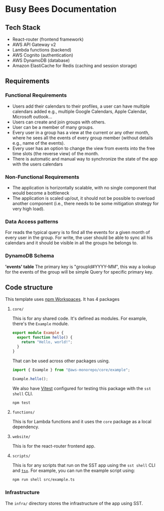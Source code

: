 # Busy Bees Documentation

## Tech Stack

- React-router (frontend framework)
- AWS API Gateway v2
- Lambda functions (backend)
- AWS Cognito (authentication)
- AWS DynamoDB (database)
- Amazon ElastiCache for Redis (caching and session storage)

## Requirements

### Functional Requirements

- Users add their calendars to their profiles, a user can have multiple calendars added e.g., multiple Google Calendars, Apple Calendar, Microsoft outlook...
- Users can create and join groups with others.
- User can be a member of many groups.
- Every user in a group has a view at the current or any other month, where he sees all the events of every group member (without details e.g., name of the events).
- Every user has an option to change the view from events into the free time slots (the reverse view) of the month.
- There is automatic and manual way to synchronize the state of the app with the users calendars

### Non-Functional Requirements

- The application is horizontally scalable, with no single component that would become a bottleneck
- The application is scaled up/out, it should not be possible to overload another component (i.e., there needs to be some mitigation strategy for very high load).

### Data Access patterns

For reads the typical query is to find all the events for a given month of every user in the group.
For write, the user should be able to sync all his calendars and it should be visible in all the groups he belongs to.

### DynamoDB Schema

**'events' table**
The primary key is "groupId#YYYY-MM", this way a lookup for the events of the group will be simple Query for specific primary key.

## Code structure

This template uses [npm Workspaces](https://docs.npmjs.com/cli/v8/using-npm/workspaces). It has 4 packages

1. `core/`

   This is for any shared code. It's defined as modules. For example, there's the `Example` module.

   ```ts
   export module Example {
     export function hello() {
       return "Hello, world!";
     }
   }
   ```

   That can be used across other packages using.

   ```ts
   import { Example } from "@aws-monorepo/core/example";

   Example.hello();
   ```

   We also have [Vitest](https://vitest.dev/) configured for testing this package with the `sst shell` CLI.

   ```bash
   npm test
   ```

2. `functions/`

   This is for Lambda functions and it uses the `core` package as a local dependency.

3. `website/`

   This is for the react-router frontend app.

4. `scripts/`

   This is for any scripts that run on the SST app using the `sst shell` CLI and [`tsx`](https://www.npmjs.com/package/tsx).
   For example, you can run the example script using:

   ```bash
   npm run shell src/example.ts
   ```

### Infrastructure

The `infra/` directory stores the infrastructure of the app using SST.
